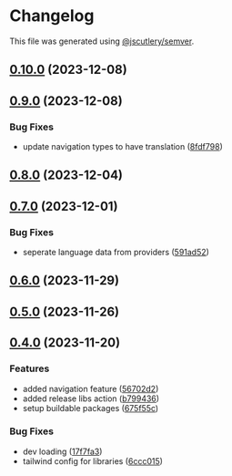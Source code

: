 # Changelog

This file was generated using [@jscutlery/semver](https://github.com/jscutlery/semver).

## [0.10.0](https://github.com/deriv-com/deriv-com-v2/compare/providers-0.9.0...providers-0.10.0) (2023-12-08)

## [0.9.0](https://github.com/deriv-com/deriv-com-v2/compare/providers-0.8.0...providers-0.9.0) (2023-12-08)


### Bug Fixes

* update navigation types to have translation ([8fdf798](https://github.com/deriv-com/deriv-com-v2/commit/8fdf798345163b143f00c76e8117f67108a9b235))

## [0.8.0](https://github.com/deriv-com/deriv-com-v2/compare/providers-0.7.0...providers-0.8.0) (2023-12-04)

## [0.7.0](https://github.com/deriv-com/deriv-com-v2/compare/providers-0.6.0...providers-0.7.0) (2023-12-01)


### Bug Fixes

* seperate language data from providers ([591ad52](https://github.com/deriv-com/deriv-com-v2/commit/591ad52ad54fdea9bbeeb06853399ff2f79c37a3))

## [0.6.0](https://github.com/deriv-com/deriv-com-v2/compare/providers-0.5.0...providers-0.6.0) (2023-11-29)

## [0.5.0](https://github.com/deriv-com/deriv-com-v2/compare/providers-0.4.0...providers-0.5.0) (2023-11-26)

## [0.4.0](https://github.com/deriv-com/deriv-com-v2/compare/providers-0.3.0...providers-0.4.0) (2023-11-20)




### Features

* added navigation feature ([56702d2](https://github.com/deriv-com/deriv-com-v2/commit/56702d2bac2e9c081ca7f986fead7f50f53723e4))
* added release libs action ([b799436](https://github.com/deriv-com/deriv-com-v2/commit/b7994362021f5da9c1d02cd995c8ee0bd8c353a7))
* setup buildable packages ([675f55c](https://github.com/deriv-com/deriv-com-v2/commit/675f55c6b1d1984596a664306deab038383a9f31))


### Bug Fixes

* dev loading ([17f7fa3](https://github.com/deriv-com/deriv-com-v2/commit/17f7fa39a9507c909041a8f15fca86d33c298a42))
* tailwind config for libraries ([6ccc015](https://github.com/deriv-com/deriv-com-v2/commit/6ccc01563ec7a538945b90b6ca8d11e0cf984a2d))
